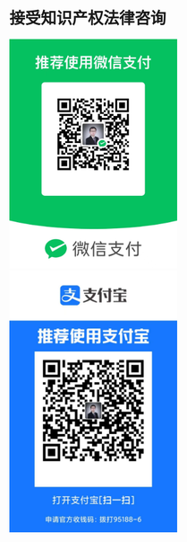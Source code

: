 # 接受知识产权法律咨询
 <img src="./微信收款码.jpg" alt="Drawing" style="width: 300px;"/>
 <img src="./支付宝收款码.jpg" alt="Drawing" style="width: 300px;"/> 
